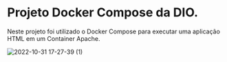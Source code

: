 # Projeto Docker Compose da DIO.

Neste projeto foi utilizado o Docker Compose para executar uma aplicação HTML em um Container Apache. 

![2022-10-31 17-27-39 (1)](https://user-images.githubusercontent.com/100057646/199113842-182442b8-deb3-4f3b-bcf2-1266a9818e20.gif)
